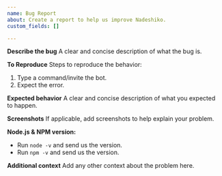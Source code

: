 ```yaml
---
name: Bug Report
about: Create a report to help us improve Nadeshiko.
custom_fields: []

---
```


**Describe the bug**
A clear and concise description of what the bug is.

**To Reproduce**
Steps to reproduce the behavior:
1. Type a command/invite the bot.
2. Expect the error.

**Expected behavior**
A clear and concise description of what you expected to happen.

**Screenshots**
If applicable, add screenshots to help explain your problem.

**Node.js & NPM version:**
- Run `node -v` and send us the version.
- Run `npm -v` and send us the version.

**Additional context**
Add any other context about the problem here.
